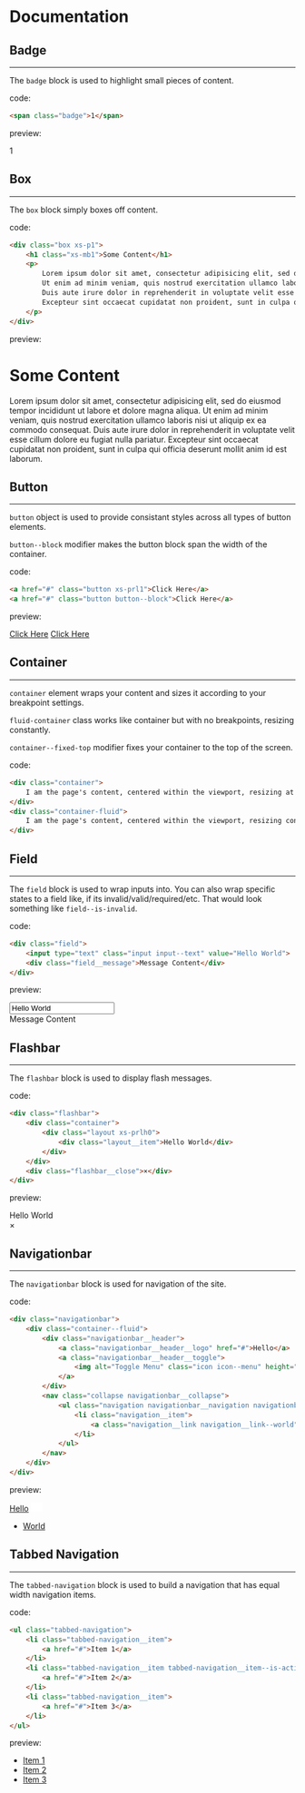 # Documentation


## Badge
--------
The `badge` block is used to highlight small pieces of content.

code: 

``` html
<span class="badge">1</span>
```

preview:

<span class="badge">1</span>

## Box
------
The  `box`  block simply boxes off content.

code: 

``` html
<div class="box xs-p1">
    <h1 class="xs-mb1">Some Content</h1>
    <p>
        Lorem ipsum dolor sit amet, consectetur adipisicing elit, sed do eiusmod tempor incididunt ut labore et dolore magna aliqua.
        Ut enim ad minim veniam, quis nostrud exercitation ullamco laboris nisi ut aliquip ex ea commodo consequat.
        Duis aute irure dolor in reprehenderit in voluptate velit esse cillum dolore eu fugiat nulla pariatur.
        Excepteur sint occaecat cupidatat non proident, sunt in culpa qui officia deserunt mollit anim id est laborum.
    </p>
</div>
```

preview:

<div class="box xs-p1">
    <h1 class="xs-mb1">Some Content</h1>
    <p>
        Lorem ipsum dolor sit amet, consectetur adipisicing elit, sed do eiusmod tempor incididunt ut labore et dolore magna aliqua.
        Ut enim ad minim veniam, quis nostrud exercitation ullamco laboris nisi ut aliquip ex ea commodo consequat.
        Duis aute irure dolor in reprehenderit in voluptate velit esse cillum dolore eu fugiat nulla pariatur.
        Excepteur sint occaecat cupidatat non proident, sunt in culpa qui officia deserunt mollit anim id est laborum.
    </p>
</div>

## Button
---------
`button` object is used to provide consistant styles across all types of button elements.

`button--block` modifier makes the button block span the width of the container.


code:

``` html
<a href="#" class="button xs-prl1">Click Here</a>
<a href="#" class="button button--block">Click Here</a>
```

preview:

<a href="#" class="button xs-prl1">Click Here</a>
<a href="#" class="button button--block">Click Here</a>


## Container
------------
`container` element wraps your content and sizes it according to your breakpoint settings.

`fluid-container` class works like container but with no breakpoints, resizing constantly.

`container--fixed-top` modifier fixes your container to the top of the screen.

code: 

``` html
<div class="container">
	I am the page's content, centered within the viewport, resizing at breakpoints.
</div>
<div class="container-fluid">
	I am the page's content, centered within the viewport, resizing constantly (no breakpoints).
</div>
```


## Field
--------
The `field` block is used to wrap inputs into. You can also wrap specific states to a field like, if its invalid/valid/required/etc.
That would look something like `field--is-invalid`.

code:

``` html
<div class="field">
	<input type="text" class="input input--text" value="Hello World">
	<div class="field__message">Message Content</div>
</div>
```

preview:

<div class="field">
	<input type="text" class="input input--text" value="Hello World">
	<div class="field__message">Message Content</div>
</div>

## Flashbar
-----------
The `flashbar` block is used to display flash messages.

code:

``` html
<div class="flashbar">
	<div class="container">
		<div class="layout xs-prlh0">
			<div class="layout__item">Hello World</div>
		</div>
	</div>
	<div class="flashbar__close">×</div>
</div>
```

preview:

<div class="flashbar">
	<div class="container">
		<div class="layout xs-prlh0">
			<div class="layout__item">Hello World</div>
		</div>
	</div>
	<div class="flashbar__close">×</div>
</div>

## Navigationbar
----------------
The `navigationbar` block is used for navigation of the site.

code:

``` html
<div class="navigationbar">
	<div class="container--fluid">
		<div class="navigationbar__header">
			<a class="navigationbar__header__logo" href="#">Hello</a>
			<a class="navigationbar__header__toggle">
				<img alt="Toggle Menu" class="icon icon--menu" height="16" src="images/ecd9f4dd.spacer.gif" width="20">
			</a>
		</div>
		<nav class="collapse navigationbar__collapse">
			<ul class="navigation navigationbar__navigation navigationbar__navigation--right">
				<li class="navigation__item">
					<a class="navigation__link navigation__link--world" href="#">World</a>
				</li>
			</ul>
		</nav>
	</div>
</div>
```

preview:

<div class="navigationbar">
	<div class="container--fluid">
		<div class="navigationbar__header">
			<a class="navigationbar__header__logo" href="#">Hello</a>
			<a class="navigationbar__header__toggle">
				<img alt="Toggle Menu" class="icon icon--menu" height="16" src="images/ecd9f4dd.spacer.gif" width="20">
			</a>
		</div>
		<nav class="collapse navigationbar__collapse">
			<ul class="navigation navigationbar__navigation navigationbar__navigation--right">
				<li class="navigation__item">
					<a class="navigation__link navigation__link--world" href="#">World</a>
				</li>
			</ul>
		</nav>
	</div>
</div>

## Tabbed Navigation
-------
The `tabbed-navigation` block is used to build a navigation that has equal width navigation items.

code:

``` html
<ul class="tabbed-navigation">
	<li class="tabbed-navigation__item">
		<a href="#">Item 1</a>
	</li>
	<li class="tabbed-navigation__item tabbed-navigation__item--is-active">
		<a href="#">Item 2</a>
	</li>
	<li class="tabbed-navigation__item">
		<a href="#">Item 3</a>
	</li>
</ul>
```

preview:

<ul class="tabbed-navigation">
	<li class="tabbed-navigation__item">
		<a href="#">Item 1</a>
	</li>
	<li class="tabbed-navigation__item tabbed-navigation__item--is-active">
		<a href="#">Item 2</a>
	</li>
	<li class="tabbed-navigation__item">
		<a href="#">Item 3</a>
	</li>
</ul>
